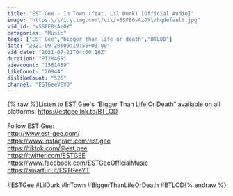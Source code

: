 ```yaml
---
title: "EST Gee - In Town (feat. Lil Durk) [Official Audio]"
image: "https:\/\/i.ytimg.com\/vi\/vSSFE0sAzOY\/hqdefault.jpg"
vid_id: "vSSFE0sAzOY"
categories: "Music"
tags: ["EST Gee","bigger than life or death","BTLOD"]
date: "2021-09-20T09:19:56+03:00"
vid_date: "2021-07-21T04:00:16Z"
duration: "PT2M46S"
viewcount: "1561489"
likeCount: "20944"
dislikeCount: "526"
channel: "ESTGeeVEVO"
---
```

{% raw %}Listen to EST Gee's “Bigger Than Life Or Death” available on all platforms: <a rel="nofollow" target="blank" href="https://estgee.lnk.to/BTLOD">https://estgee.lnk.to/BTLOD</a><br /><br />Follow EST Gee:<br /><a rel="nofollow" target="blank" href="http://www.est-gee.com/">http://www.est-gee.com/</a><br /><a rel="nofollow" target="blank" href="https://www.instagram.com/est.gee">https://www.instagram.com/est.gee</a><br /><a rel="nofollow" target="blank" href="https://tiktok.com/@est.gee">https://tiktok.com/@est.gee</a><br /><a rel="nofollow" target="blank" href="https://twitter.com/ESTGEE">https://twitter.com/ESTGEE</a><br /><a rel="nofollow" target="blank" href="https://www.facebook.com/ESTGeeOfficialMusic">https://www.facebook.com/ESTGeeOfficialMusic</a><br /><a rel="nofollow" target="blank" href="https://smarturl.it/ESTGeeYT">https://smarturl.it/ESTGeeYT</a><br /><br />#ESTGee #LilDurk #InTown #BiggerThanLifeOrDeath #BTLOD{% endraw %}
